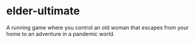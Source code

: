 # elder-ultimate
A running game where you control an old woman that escapes from your home to an adventure in a pandemic world.
